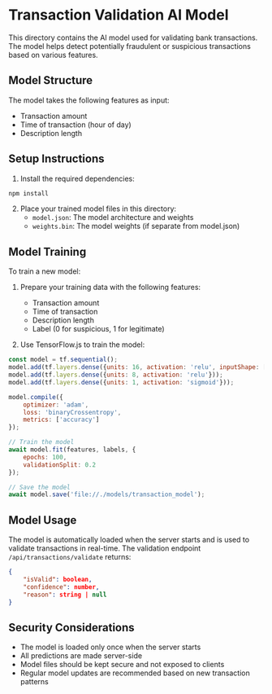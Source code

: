 # Transaction Validation AI Model

This directory contains the AI model used for validating bank transactions. The model helps detect potentially fraudulent or suspicious transactions based on various features.

## Model Structure

The model takes the following features as input:
- Transaction amount
- Time of transaction (hour of day)
- Description length

## Setup Instructions

1. Install the required dependencies:
```bash
npm install
```

2. Place your trained model files in this directory:
   - `model.json`: The model architecture and weights
   - `weights.bin`: The model weights (if separate from model.json)

## Model Training

To train a new model:

1. Prepare your training data with the following features:
   - Transaction amount
   - Time of transaction
   - Description length
   - Label (0 for suspicious, 1 for legitimate)

2. Use TensorFlow.js to train the model:
```javascript
const model = tf.sequential();
model.add(tf.layers.dense({units: 16, activation: 'relu', inputShape: [3]}));
model.add(tf.layers.dense({units: 8, activation: 'relu'}));
model.add(tf.layers.dense({units: 1, activation: 'sigmoid'}));

model.compile({
    optimizer: 'adam',
    loss: 'binaryCrossentropy',
    metrics: ['accuracy']
});

// Train the model
await model.fit(features, labels, {
    epochs: 100,
    validationSplit: 0.2
});

// Save the model
await model.save('file://./models/transaction_model');
```

## Model Usage

The model is automatically loaded when the server starts and is used to validate transactions in real-time. The validation endpoint `/api/transactions/validate` returns:

```json
{
    "isValid": boolean,
    "confidence": number,
    "reason": string | null
}
```

## Security Considerations

- The model is loaded only once when the server starts
- All predictions are made server-side
- Model files should be kept secure and not exposed to clients
- Regular model updates are recommended based on new transaction patterns 